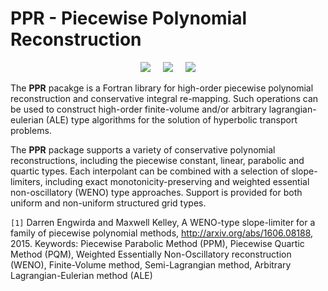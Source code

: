 # PPR - Piecewise Polynomial Reconstruction

<p align="center">
 <img src="../master/img/W-PQM-shear-1.png"> &nbsp &nbsp
 <img src="../master/img/W-PQM-shear-2.png"> &nbsp &nbsp
 <img src="../master/img/W-PQM-shear-3.png">
</p>

The <b>PPR</b> pacakge is a Fortran library for high-order piecewise polynomial reconstruction and conservative integral re-mapping. Such operations can be used to construct high-order finite-volume and/or arbitrary lagrangian-eulerian (ALE) type algorithms for the solution of hyperbolic transport problems.

The <b>PPR</b> package supports a variety of conservative polynomial reconstructions, including the piecewise constant, linear, parabolic and quartic types. Each interpolant can be combined with a selection of slope-limiters, including exact monotonicity-preserving and weighted essential non-oscillatory (WENO) type approaches. Support is provided for both uniform and non-uniform structured grid types. 

`[1]` Darren Engwirda and Maxwell Kelley, A WENO-type slope-limiter for a family of piecewise polynomial methods, http://arxiv.org/abs/1606.08188, 2015. Keywords: Piecewise Parabolic Method (PPM), Piecewise Quartic Method (PQM), Weighted Essentially Non-Oscillatory reconstruction (WENO), Finite-Volume method, Semi-Lagrangian method, Arbitrary Lagrangian-Eulerian method (ALE)
